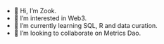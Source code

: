 - 👋 Hi, I’m Zook.
- 👀 I’m interested in Web3.
- 🌱 I’m currently learning SQL, R and data curation. 
- 💞️ I’m looking to collaborate on Metrics Dao.
